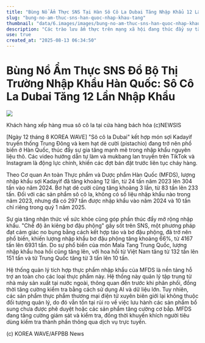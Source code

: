 ```yaml
---
title: "Bùng Nổ Ẩm Thực SNS Tại Hàn Sô Cô La Dubai Tăng Nhập Khẩu 12 Lần"
slug: "bung-no-am-thuc-sns-han-quoc-nhap-khau-tang"
thumbnail: "data/6.images/images/bung-no-am-thuc-sns-han-quoc-nhap-khau-tang.webp"
description: "Các trào lưu ẩm thực trên mạng xã hội đang thúc đẩy sự tăng vọt nhập khẩu các loại thực phẩm và nguyên liệu vào Hàn Quốc, với sô cô la Dubai và bơ đậu phộng là ví dụ điển hình."
use: true
created_at: "2025-08-13 06:34:50"
---
```


# Bùng Nổ Ẩm Thực SNS Đổ Bộ Thị Trường Nhập Khẩu Hàn Quốc: Sô Cô La Dubai Tăng 12 Lần Nhập Khẩu

![](/images/20250812-03593131-clc_korea-000-1-view.webp)

Khách hàng xếp hàng mua sô cô la tại cửa hàng bách hóa (c)NEWSIS

[Ngày 12 tháng 8 KOREA WAVE] "Sô cô la Dubai" kết hợp món sợi Kadayif truyền thống Trung Đông và kem hạt dẻ cười (pistachio) đang trở nên phổ biến ở Hàn Quốc, thúc đẩy sự gia tăng mạnh mẽ trong nhập khẩu nguyên liệu thô. Các video hướng dẫn tự làm và mukbang lan truyền trên TikTok và Instagram là động lực chính, khiến các đợt bán đặt trước liên tục cháy hàng.

Theo Cơ quan An toàn Thực phẩm và Dược phẩm Hàn Quốc (MFDS), lượng nhập khẩu sợi Kadayif đã tăng khoảng 12 lần, từ 24 tấn năm 2023 lên 304 tấn vào năm 2024. Bơ hạt dẻ cười cũng tăng khoảng 3 lần, từ 83 tấn lên 233 tấn. Đối với các sản phẩm sô cô la, không có số liệu nhập khẩu nào trong năm 2023, nhưng đã có 297 tấn được nhập khẩu vào năm 2024 và 10 tấn chỉ riêng trong quý 1 năm 2025.

Sự gia tăng nhận thức về sức khỏe cũng góp phần thúc đẩy mở rộng nhập khẩu. "Chế độ ăn kiêng bơ đậu phộng" gây sốt trên SNS, một phương pháp đạt cảm giác no bụng bằng cách kết hợp táo và bơ đậu phộng, đã trở nên phổ biến, khiến lượng nhập khẩu bơ đậu phộng tăng khoảng 66%, từ 4167 tấn lên 6931 tấn. Do sự phổ biến của món Mala Tang Trung Quốc, lượng nhập khẩu hoa hồi cũng tăng lên, với hoa hồi từ Việt Nam tăng từ 132 tấn lên 151 tấn và từ Trung Quốc tăng từ 3 tấn lên 10 tấn.

Hệ thống quản lý tích hợp thực phẩm nhập khẩu của MFDS là nền tảng hỗ trợ an toàn cho các loại thực phẩm này. Hệ thống này quản lý tập trung từ nhà máy sản xuất tại nước ngoài, thông quan đến trước khi phân phối, đồng thời tăng cường kiểm tra bằng cách sử dụng AI và dữ liệu lớn. Tuy nhiên, các sản phẩm thực phẩm thương mại điện tử xuyên biên giới lại không thuộc đối tượng quản lý, do đó vẫn tồn tại rủi ro về việc lưu hành các sản phẩm bổ sung chưa được phê duyệt hoặc các sản phẩm tăng cường cơ bắp. MFDS đang tăng cường giám sát và kiểm tra, đồng thời khuyến khích người tiêu dùng kiểm tra thành phần thông qua dịch vụ trực tuyến.

(c) KOREA WAVE/AFPBB News
